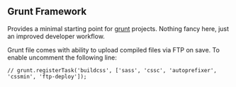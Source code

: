 ## Grunt Framework

Provides a minimal starting point for [grunt](https://github.com/gruntjs/grunt) projects. Nothing fancy here, just an improved developer workflow.

Grunt file comes with ability to upload compiled files via FTP on save. To enable uncomment the following line:

	// grunt.registerTask('buildcss', ['sass', 'cssc', 'autoprefixer', 'cssmin', 'ftp-deploy']);